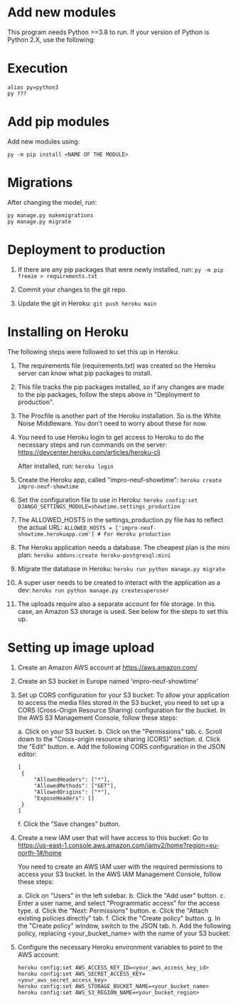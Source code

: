 # Add new modules

This program needs Python >=3.8 to run. If your version of Python is Python 2.X, use the following:

# Execution

```
alias py=python3
py ???
```

# Add pip modules

Add new modules using:

```
py -m pip install <NAME OF THE MODULE>
```

# Migrations

After changing the model, run:

```
py manage.py makemigrations
py manage.py migrate
```

# Deployment to production

1. If there are any pip packages that were newly installed, run:
   `py -m pip freeze > requirements.txt`

2. Commit your changes to the git repo.
3. Update the git in Heroku:
   `git push heroku main`

# Installing on Heroku

The following steps were followed to set this up in Heroku:

1. The requirements file (requirements.txt) was created so the Heroku server can know what pip packages to install.
2. This file tracks the pip packages installed, so if any changes are made to the pip packages, follow the steps above in "Deployment to production".
3. The Procfile is another part of the Heroku installation. So is the White Noise Middleware. You don't need to worry about these for now.
4. You need to use Heroku login to get access to Heroku to do the necessary steps and run commands on the server:
   https://devcenter.heroku.com/articles/heroku-cli

   After installed, run:
   `heroku login`

5. Create the Heroku app, called "impro-neuf-showtime":
   `heroku create impro-neuf-showtime`
6. Set the configuration file to use in Heroku:
   `heroku config:set DJANGO_SETTINGS_MODULE=showtime.settings_production`
7. The ALLOWED_HOSTS in the settings_production.py file has to reflect the actual URL:
   `ALLOWED_HOSTS = ['impro-neuf-showtime.herokuapp.com'] # For Heroku production`
8. The Heroku application needs a database. The cheapest plan is the mini plan:
   `heroku addons:create heroku-postgresql:mini`
9. Migrate the database in Heroku:
   `heroku run python manage.py migrate`
10. A super user needs to be created to interact with the application as a dev:
    `heroku run python manage.py createsuperuser`
11. The uploads require also a separate account for file storage. In this case, an Amazon S3 storage is used. See below for the steps to set this up.

# Setting up image upload

1. Create an Amazon AWS account at https://aws.amazon.com/
2. Create an S3 bucket in Europe named 'impro-neuf-showtime'
3. Set up CORS configuration for your S3 bucket:
   To allow your application to access the media files stored in the S3 bucket, you need to set up a CORS (Cross-Origin Resource Sharing) configuration for the bucket. In the AWS S3 Management Console, follow these steps:

   a. Click on your S3 bucket.
   b. Click on the "Permissions" tab.
   c. Scroll down to the "Cross-origin resource sharing (CORS)" section.
   d. Click the "Edit" button.
   e. Add the following CORS configuration in the JSON editor:

   ```
   [
    {
        "AllowedHeaders": ["*"],
        "AllowedMethods": ["GET"],
        "AllowedOrigins": ["*"],
        "ExposeHeaders": []
    }
   ]
   ```

   f. Click the "Save changes" button.

4. Create a new IAM user that will have access to this bucket:
   Go to https://us-east-1.console.aws.amazon.com/iamv2/home?region=eu-north-1#/home

   You need to create an AWS IAM user with the required permissions to access your S3 bucket. In the AWS IAM Management Console, follow these steps:

   a. Click on "Users" in the left sidebar.
   b. Click the "Add user" button.
   c. Enter a user name, and select "Programmatic access" for the access type.
   d. Click the "Next: Permissions" button.
   e. Click the "Attach existing policies directly" tab.
   f. Click the "Create policy" button.
   g. In the "Create policy" window, switch to the JSON tab.
   h. Add the following policy, replacing <your_bucket_name> with the name of your S3 bucket:

5. Configure the necessary Heroku environment variables to point to the AWS account:
   ```
   heroku config:set AWS_ACCESS_KEY_ID=<your_aws_access_key_id>
   heroku config:set AWS_SECRET_ACCESS_KEY=<your_aws_secret_access_key>
   heroku config:set AWS_STORAGE_BUCKET_NAME=<your_bucket_name>
   heroku config:set AWS_S3_REGION_NAME=<your_bucket_region>
   ```
